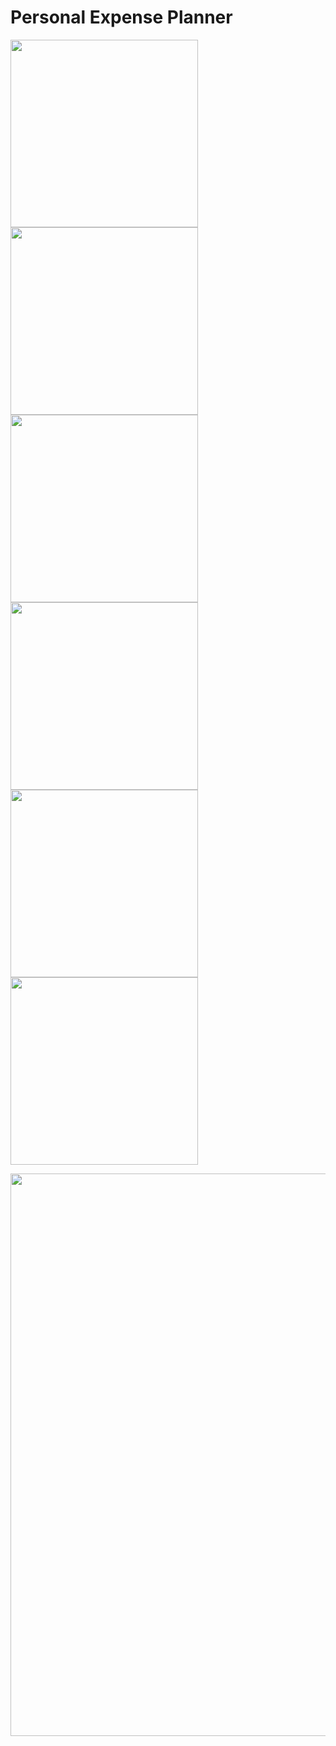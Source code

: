 # Personal Expense Planner

<p float="center">
  <img src="readme_images/1.png" width="300" />
  <img src="readme_images/2.png" width="300" /> 
  <img src="readme_images/3.png" width="300" />
  <img src="readme_images/4.png" width="300" />
  <img src="readme_images/5.png" width="300" />
  <img src="readme_images/6.png" width="300" />
</p>

<p float="center">
<img src="readme_images/7.png" width="900" />
</p>
